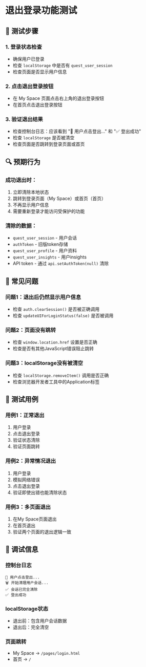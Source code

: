 # 退出登录功能测试

## 🧪 测试步骤

### 1. **登录状态检查**
- 确保用户已登录
- 检查 `localStorage` 中是否有 `quest_user_session`
- 检查页面是否显示用户信息

### 2. **点击退出登录按钮**
- 在 My Space 页面点击右上角的退出登录按钮
- 在首页点击退出登录按钮

### 3. **验证退出结果**
- 检查控制台日志：应该看到 "🚪 用户点击登出..." 和 "✅ 登出成功"
- 检查 `localStorage` 是否被清空
- 检查页面是否跳转到登录页面或首页

## 🔍 预期行为

### **成功退出时：**
1. 立即清除本地状态
2. 跳转到登录页面（My Space）或首页（首页）
3. 不再显示用户信息
4. 需要重新登录才能访问受保护的功能

### **清除的数据：**
- `quest_user_session` - 用户会话
- `authToken` - 旧版token存储
- `quest_user_profile` - 用户资料
- `quest_user_insights` - 用户insights
- API token - 通过 `api.setAuthToken(null)` 清除

## 🐛 常见问题

### **问题1：退出后仍然显示用户信息**
- 检查 `auth.clearSession()` 是否被正确调用
- 检查 `updateUIForLoginStatus(false)` 是否被调用

### **问题2：页面没有跳转**
- 检查 `window.location.href` 设置是否正确
- 检查是否有其他JavaScript错误阻止跳转

### **问题3：localStorage没有被清空**
- 检查 `localStorage.removeItem()` 调用是否正确
- 检查浏览器开发者工具中的Application标签

## 📝 测试用例

### **用例1：正常退出**
1. 用户登录
2. 点击退出登录
3. 验证状态清除
4. 验证页面跳转

### **用例2：异常情况退出**
1. 用户登录
2. 模拟网络错误
3. 点击退出登录
4. 验证即使出错也能清除状态

### **用例3：多页面退出**
1. 在My Space页面退出
2. 在首页退出
3. 验证两个页面的退出逻辑一致

## 🔧 调试信息

### **控制台日志**
```
🚪 用户点击登出...
🗑️ 开始清理用户会话...
✅ 会话已完全清除
✅ 登出成功
```

### **localStorage状态**
- 退出前：包含用户会话数据
- 退出后：完全清空

### **页面跳转**
- My Space → `/pages/login.html`
- 首页 → `/`
